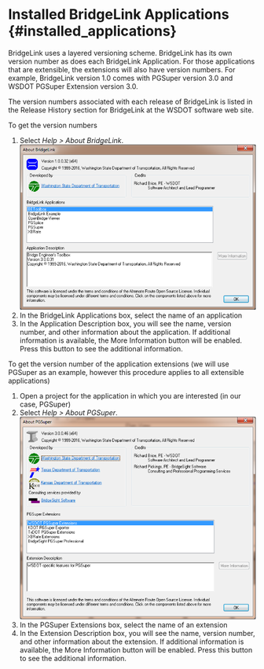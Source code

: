 Installed BridgeLink Applications {#installed_applications}
=================================

BridgeLink uses a layered versioning scheme. BridgeLink has its own version number as does each BridgeLink Application. For those applications that are extensible, the extensions will also have version numbers. For example, BridgeLink version 1.0 comes with PGSuper version 3.0 and WSDOT PGSuper Extension version 3.0.

The version numbers associated with each release of BridgeLink is listed in the Release History section for BridgeLink at the WSDOT software web site.

To get the version numbers
1. Select *Help > About BridgeLink*. ![BridgeLink About Window](AboutBridgeLink.png)
2. In the BridgeLink Applications box, select the name of an application
3. In the Application Description box, you will see the name, version number, and other information about the application. If additional information is available, the 
More Information button will be enabled. Press this button to see the additional information.

To get the version number of the application extensions (we will use PGSuper as an example, however this procedure applies to all extensible applications)
1. Open a project for the application in which you are interested (in our case, PGSuper)
2. Select *Help > About PGSuper*. ![PGSuper About Window](AboutPGSuper.png)
3. In the PGSuper Extensions box, select the name of an extension
4. In the Extension Description box, you will see the name, version number, and other information about the extension. If additional information is available, the More Information button will be enabled. Press this button to see the additional information.
